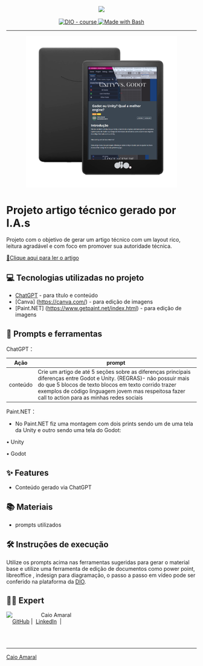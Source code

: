 <p align="center">
    <img width="100" src=".github/assets/banner.png">
</p>


<p align="center">
  <a href="https://dio.me/"><img src="https://img.shields.io/badge/DIO-Course-28DA77?logo=youtube" alt="DIO - course">
  </a>
  <a href="https://www.gnu.org/software/bash/" title="Go to Bash homepage"><img src="https://img.shields.io/badge/Prompt-Project-blue?logo=gnu-bash&amp;logoColor=white" alt="Made with Bash">
  </a>
</p>

-------

<p align="center">
  <img 
    src=".github/assets/preview_v2.png"
    width="400"  
  />
</p>

# Projeto artigo técnico gerado por I.A.s

Projeto com o objetivo de gerar um artigo técnico com um layout rico, leitura agradável e com foco em promover sua autoridade técnica.

<a href="https://web.dio.me/articles/godot-ou-unity-qual-a-melhor-engine?back=%2Farticles&open-modal=true&page=1&order=oldest" title="View article now"> 📕Clique aqui para ler o artigo</a>

## 💻 Tecnologias utilizadas no projeto

- [ChatGPT](https://chat.openai.com/) - para título e conteúdo
- [Canva] (https://canva.com/) - para edição de imagens
- [Paint.NET] (https://www.getpaint.net/index.html) - para edição de imagens

## 📄 Prompts e ferramentas

ChatGPT：

|   Ação   | prompt                                                                                                                                                                                                                                                                         |
| :------: | ------------------------------------------------------------------------------------------------------------------------------------------------------------------------------------------------------------------------------------------------------------------------------ |
| conteúdo | Crie um artigo de até 5 seções sobre as diferenças principais diferenças entre Godot e Unity. {REGRAS}- não possuir mais do que 5 blocos de texto blocos em texto corrido trazer exemplos de código linguagem jovem mas respeitosa fazer call to action para as minhas redes sociais |


Paint.NET：

- No Paint.NET fiz uma montagem com dois prints sendo um de uma tela da Unity e outro sendo uma tela do Godot:

• Unity

• Godot




## ✨ Features

- Conteúdo gerado via ChatGPT

## 📚 Materiais

- prompts utilizados

## 🛠️ Instruções de execução

Utilize os prompts acima nas ferramentas sugeridas para gerar o material base e utilize uma ferramenta de edição de documentos como power point, libreoffice , indesign para diagramação, o passo a passo em vídeo pode ser conferido na plataforma da [DIO](https://dio.me).

## 👨‍💻 Expert

<p>
    <img 
      align=left 
      margin=10 
      width=80 
      src="https://avatars.githubusercontent.com/u/2707567?v=4"
    />
    <p>&nbsp&nbsp&nbspCaio Amaral<br>
    &nbsp&nbsp&nbsp
    <a href="https://github.com/caiomga">
    GitHub</a>&nbsp;|&nbsp;
    <a href="www.linkedin.com/in/
caiomga">LinkedIn</a>
&nbsp;|</p>
</p>
<br/><br/>
<p>

---

[Caio Amaral](https://github.com/caiomga)